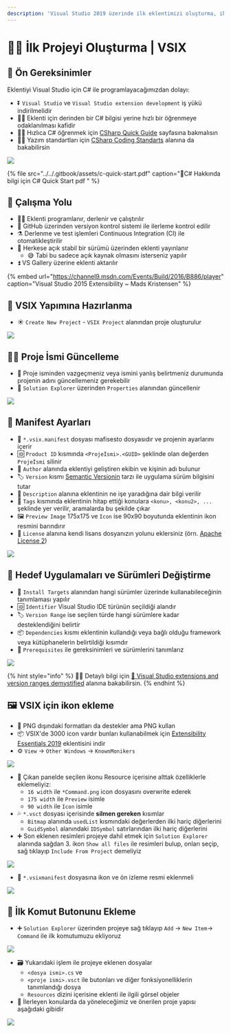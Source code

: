 ```yaml
---
description: 'Visual Studio 2019 üzerinde ilk eklentimizi oluşturma, ikon ve komutlar ekleme'
---
```


# 🚴‍♂️ İlk Projeyi Oluşturma \| VSIX

## 💎 Ön Gereksinimler

Eklentiyi Visual Studio için C\# ile programlayacağımızdan dolayı:

* ⏬ `Visual Studio` ve `Visual Studio extension development` iş yükü indirilmelidir
* 💁‍♂️ Eklenti için derinden bir C\# bilgisi yerine hızlı bir öğrenmeye odaklanılması kafidir
* 🏃‍♂️ Hızlıca C\# öğrenmek için [CSharp Quick Guide](https://www.tutorialspoint.com/csharp/csharp_quick_guide.htm) sayfasına bakmalısın
* 👮‍♂️ Yazım standartları için [CSharp Coding Standarts](https://www.dofactory.com/reference/csharp-coding-standards) alanına da bakabilirsin

![](../../.gitbook/assets/visual_studio_extension_development.png)

{% file src="../../.gitbook/assets/c-quick-start.pdf" caption="📃C\# Hakkında bilgi için C\# Quick Start pdf " %}

## 🚩 Çalışma Yolu

* 👨‍💻 Eklenti programlanır, derlenir ve çalıştırılır
* 🐙 GitHub üzerinden versiyon kontrol sistemi ile ilerleme kontrol edilir
* ⚗️ Derlenme ve test işlemleri Continuous Integration \(CI\) ile otomatikleştirilir
* 📡 Herkese açık stabil bir sürümü üzerinden eklenti yayınlanır
  * 😅 Tabi bu sadece açık kaynak olmasını isterseniz yapılır
* ⏫ VS Gallery üzerine eklenti aktarılır

{% embed url="https://channel9.msdn.com/Events/Build/2016/B886/player" caption="Visual Studio 2015 Extensibility ~ Mads Kristensen" %}

## 🔰 VSIX Yapımına Hazırlanma

* ☀️ `Create New Project` - `VSIX Project` alanından proje oluşturulur 

![](../../.gitbook/assets/vsix_project_template.png)

## 👨‍🔧 Proje İsmi Güncelleme

* 🤔 Proje isminden vazgeçmeniz veya ismini yanlış belirtmeniz durumunda projenin adını güncellemeniz gerekebilir
* 🔨 `Solution Explorer` üzerinden `Properties` alanından güncellenir

![](../../.gitbook/assets/vsix_change_project_name.png)

## 📜 Manifest Ayarları

* 📃 `*.vsix.manifest` dosyası mafisesto dosyasıdır ve projenin ayarlarını içerir
* 🆔 `Product ID` kısmında `<Projeİsmi>.<GUID>` şeklinde olan değerden `Projeİsmi` silinir
* 🤵 `Author` alanında eklentiyi geliştiren ekibin ve kişinin adı bulunur
* 🏷️ `Version` kısmı [Semantic Versionin](https://semver.org/) tarzı ile uygulama sürüm bilgisini tutar
* 📖 `Description` alanına eklentinin ne işe yaradığına dair bilgi verilir
* 🎫 `Tags` kısmında eklentinin hitap ettiği konulara `<konu>, <konu2>, ...` şeklinde yer verilir, aramalarda bu şekilde çıkar
* 🖼️ `Preview Image` 175x175 ve `Icon` ise 90x90 boyutunda eklentinin ikon resmini barındırır
* 🔐 `License` alanına kendi lisans dosyanızın yolunu eklersiniz \(örn. [Apache License 2](https://www.apache.org/licenses/LICENSE-2.0)\)

![](../../.gitbook/assets/vsix_manifest_template.png)

## 🎯 Hedef Uygulamaları ve Sürümleri Değiştirme

* 🌇 `Install Targets` alanından hangi sürümler üzerinde kullanabileceğinin tanımlaması yapılır
* 🆔 `Identifier` Visual Studio IDE türünün seçildiği alandır
* 🏷️ `Version Range` ise seçilen türde hangi sürümlere kadar desteklendiğini belirtir
* 📦 `Dependencies` kısmı eklentinin kullandığı veya bağlı olduğu framework veya kütüphanelerin belirtildiği kısımdır
* 🧰 `Prerequisites` ile gereksinimleri ve sürümlerini tanımlarız

![](../../.gitbook/assets/vsix_manifest_install_target.png)

{% hint style="info" %}
🧙‍♂ Detaylı bilgi için [📃 Visual Studio extensions and version ranges demystified](https://devblogs.microsoft.com/visualstudio/visual-studio-extensions-and-version-ranges-demystified/) alanına bakabilirsin.
{% endhint %}

## 🖼️ VSIX için ikon ekleme

* 🌟 PNG dışındaki formatları da destekler ama PNG kullan
* 📦 VSIX'de 3000 icon vardır bunları kullanabilmek için [Extensibility Essentials 2019](https://marketplace.visualstudio.com/items?itemName=MadsKristensen.ExtensibilityEssentials2019) eklentisini indir
* ⚙️ `View` -&gt; `Other Windows` -&gt; `KnownMonikers`

![](../../.gitbook/assets/vsix_known_monikers%20%281%29.png)

* 📝 Çıkan panelde seçilen ikonu Resource içerisine alttak özelliklerle eklemeliyiz:
  * `16 width` ile  `*Command.png` icon dosyasını overwrite ederek
  * `175 width` ile `Preview` isimle
  * `90 width` ile `Icon` isimle
* 💦 `*.vsct` dosyası içerisinde **silmen gereken** kısımlar
  * `Bitmap` alanında `usedList` kısmındaki değerlerden ilki hariç diğerlerini
  * `GuidSymbol` alanındaki `IDSymbol` satırlarından ilki hariç diğerlerini
* ➕ Son eklenen resimleri projeye dahil etmek için `Solution Explorer` alanında  sağdan 3. ikon `Show all files` ile resimleri bulup, onları seçip, sağ tıklayıp `Include From Project` demeliyiz

![](../../.gitbook/assets/vsix_resources_example%20%281%29.png)

* 🔨 `*.vsixmanifest` dosyasına ikon ve ön izleme resmi eklenmeli

![](../../.gitbook/assets/vsix_manifest_res_icon.png)

## 🔘 İlk Komut Butonunu Ekleme

* ➕ `Solution Explorer` üzerinden projeye sağ tıklayıp `Add` -&gt; `New Item`-&gt; `Command` ile ilk komutumuzu ekliyoruz

![](../../.gitbook/assets/vsix_adding_command.png)

* 🗃️ Yukarıdaki işlem ile projeye eklenen dosyalar
  * `<dosya ismi>.cs` ve 
  * `<proje ismi>.vsct` ile butonları ve diğer fonksiyonelliklerin tanımlandığı dosya
  * `Resources` dizini içerisine eklenti ile ilgili görsel objeler
* 🌟 İlerleyen konularda da yöneleceğimiz ve önerilen proje yapısı aşağıdaki gibidir

![](../../.gitbook/assets/vsix_project_structure.png)

